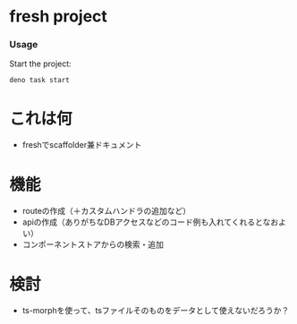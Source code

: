 # fresh project

### Usage

Start the project:

```
deno task start
```

# これは何

- freshでscaffolder兼ドキュメント

# 機能

- routeの作成（＋カスタムハンドラの追加など）
- apiの作成（ありがちなDBアクセスなどのコード例も入れてくれるとなおよい）
- コンポーネントストアからの検索・追加

# 検討

- ts-morphを使って、tsファイルそのものをデータとして使えないだろうか？

